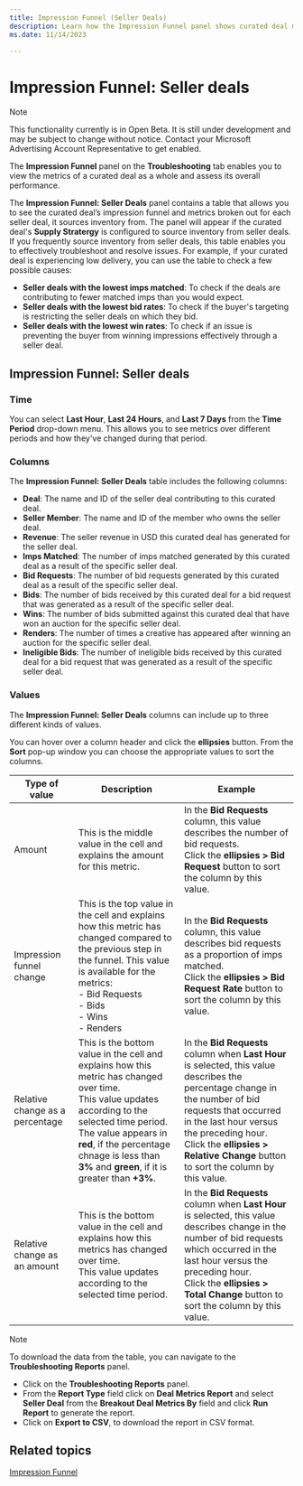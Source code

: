 ```yaml
---
title: Impression Funnel (Seller Deals)
description: Learn how the Impression Funnel panel shows curated deal metrics, including time, columns, and values.
ms.date: 11/14/2023

---
```


# Impression Funnel: Seller deals 

> [!NOTE]
> This functionality currently is in Open Beta. It is still under development and may be subject to change without notice. Contact your Microsoft Advertising Account Representative to get enabled.

The **Impression Funnel** panel on the **Troubleshooting** tab enables you to view the metrics of a curated deal as a whole and assess its overall performance.

The **Impression Funnel: Seller Deals** panel contains a table that allows you to see the curated deal’s impression funnel and metrics broken out for each seller deal, it sources inventory from. The panel will appear if the curated deal's **Supply Stratergy** is configured to source inventory from seller deals. If you frequently source inventory from seller deals, this table enables you to effectively troubleshoot and resolve issues. For example, if your curated deal is experiencing low delivery, you can use the table to check a few possible causes:

- **Seller deals with the lowest imps matched**: To check if the deals are contributing to fewer matched imps than you would expect.
- **Seller deals with the lowest bid rates**: To check if the buyer's targeting is restricting the seller deals on which they bid.
- **Seller deals with the lowest win rates**: To check if an issue is preventing the buyer from winning impressions effectively through a
  seller deal.

## Impression Funnel: Seller deals

### Time

You can select **Last Hour**, **Last 24 Hours**, and **Last 7 Days** from the **Time Period** drop-down menu. This allows you to see metrics over different periods and how they've changed during that period.

### Columns

The **Impression Funnel: Seller Deals** table includes the following columns:

- **Deal**: The name and ID of the seller deal contributing to this curated deal.
- **Seller Member**: The name and ID of the member who owns the seller deal.
- **Revenue**: The seller revenue in USD this curated deal has generated for the seller deal.
- **Imps Matched**: The number of imps matched generated by this curated deal as a result of the specific seller deal.
- **Bid Requests**: The number of bid requests generated by this curated deal as a result of the specific seller deal.
- **Bids**: The number of bids received by this curated deal for a bid request that was generated as a result of the specific seller deal.
- **Wins**: The number of bids submitted against this curated deal that have won an auction for the specific seller deal.
- **Renders**: The number of times a creative has appeared after winning an auction for the specific seller deal.
- **Ineligible Bids**: The number of ineligible bids received by this curated deal for a bid request that was generated as a result of the specific seller deal.

### Values

The **Impression Funnel: Seller Deals** columns can include up to three different kinds of values.

You can hover over a column header and click the **ellipsies** button. From the **Sort** pop-up window you can choose the appropriate values to sort the columns.

| Type of value | Description | Example |
|--|--|--|
| Amount | This is the middle value in the cell and explains the amount for this metric. | In the **Bid Requests** column, this value describes the number of bid requests. <br> Click the **ellipsies > Bid Request** button to sort the column by this value. |
| Impression funnel change | This is the top value in the cell and explains how this metric has changed compared to the previous step in the funnel. This value is available for the metrics: <br>- Bid Requests <br>- Bids <br> - Wins <br> - Renders | In the **Bid Requests** column, this value describes bid requests as a proportion of imps matched. <br> Click the **ellipsies > Bid Request Rate** button to sort the column by this value. |
| Relative change as a percentage | This is the bottom value in the cell and explains how this metric has changed over time. <br> This value updates according to the selected time period. <br> The value appears in **red**, if the percentage chnage is less than **3%** and **green**, if it is greater than **+3%**. | In the **Bid Requests** column when **Last Hour** is selected, this value describes the percentage change in the number of bid requests that occurred in the last hour versus the preceding hour. <br> Click the **ellipsies > Relative Change** button to sort the column by this value. |
| Relative change as an amount | This is the bottom value in the cell and explains how this metrics has changed over time. <br> This value updates according to the selected time period. | In the **Bid Requests** column when **Last Hour** is selected, this value describes change in the number of bid requests which occurred in the last hour versus the preceding hour. <br> Click the **ellipsies > Total Change** button to sort the column by this value. |

> [!NOTE]
> To download the data from the table, you can navigate to the **Troubleshooting Reports** panel.
>
> - Click on the **Troubleshooting Reports** panel.
> - From the **Report Type** field click on **Deal Metrics Report** and select **Seller Deal** from the **Breakout Deal Metrics By** field and click **Run Report** to generate the report.
> - Click on **Export to CSV**, to download the report in CSV format.

## Related topics

[Impression Funnel](curate-impression-funnel.md)
